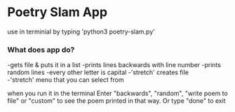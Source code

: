 # Poetry Slam App

use in terminial by typing 'python3 poetry-slam.py'

### What does app do?
-gets file & puts it in a list 
-prints lines backwards with line number 
-prints random lines 
-every other letter is capital 
-'stretch' creates file  
-'stretch' menu that you can select from 

when you run it in the terminal Enter "backwards", "random", "write poem to file" or "custom" to see the poem printed in that way. Or type "done" to exit